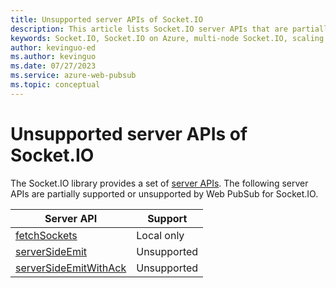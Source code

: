 ```yaml
---
title: Unsupported server APIs of Socket.IO
description: This article lists Socket.IO server APIs that are partially supported or unsupported in Web PubSub for Socket.IO.
keywords: Socket.IO, Socket.IO on Azure, multi-node Socket.IO, scaling Socket.IO, Socket.IO APIs, socketio, azure socketio
author: kevinguo-ed
ms.author: kevinguo
ms.date: 07/27/2023
ms.service: azure-web-pubsub
ms.topic: conceptual
---
```

# Unsupported server APIs of Socket.IO

The Socket.IO library provides a set of [server APIs](https://socket.io/docs/v4/server-api/). The following server APIs are partially supported or unsupported by Web PubSub for Socket.IO.

| Server API                                                                                                   | Support     |
|--------------------------------------------------------------------------------------------------------------|-------------|
| [fetchSockets](https://socket.io/docs/v4/server-api/#serverfetchsockets)                                     | Local only  |
| [serverSideEmit](https://socket.io/docs/v4/server-api/#serverserversideemiteventname-args)                   | Unsupported  |
| [serverSideEmitWithAck](https://socket.io/docs/v4/server-api/#serverserversideemitwithackeventname-args)     | Unsupported |
